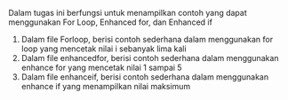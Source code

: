 Dalam tugas ini berfungsi untuk menampilkan contoh yang dapat menggunakan For Loop, Enhanced for, dan Enhanced if 
1. Dalam file Forloop, berisi contoh sederhana dalam menggunakan for loop yang mencetak nilai i sebanyak lima kali
2. Dalam file enhancedfor, berisi contoh sederhana dalam menggunakan enhance for yang mencetak nilai 1 sampai 5
3. Dalam file enhanceif, berisi contoh sederhana dalam menggunakan enhance if yang menampilkan nilai maksimum
